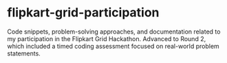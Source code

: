 # flipkart-grid-participation
Code snippets, problem-solving approaches, and documentation related to my participation in the Flipkart Grid Hackathon. Advanced to Round 2, which included a timed coding assessment focused on real-world problem statements.
